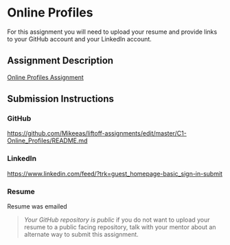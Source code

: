 # Online Profiles
For this assignment you will need to upload your resume and provide links to your GitHub account and your LinkedIn account.

## Assignment Description
[Online Profiles Assignment](https://education.launchcode.org/liftoff/modules/assignments/online-profiles)

## Submission Instructions
 
### GitHub
https://github.com/Mikeeas/liftoff-assignments/edit/master/C1-Online_Profiles/README.md
 
### LinkedIn
https://www.linkedin.com/feed/?trk=guest_homepage-basic_sign-in-submit

### Resume
Resume was emailed
> *Your GitHub repository is public* if you do not want to upload your resume to a public facing repository, talk with your mentor about an alternate way to submit this assignment.
